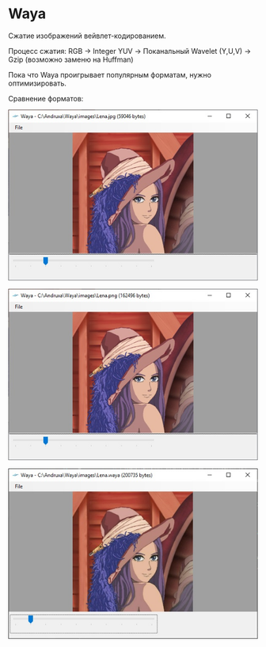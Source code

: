 # Waya

Сжатие изображений вейвлет-кодированием. 

Процесс сжатия: RGB -> Integer YUV -> Поканальный Wavelet (Y,U,V) -> Gzip (возможно заменю на Huffman)

Пока что Waya проигрывает популярным форматам, нужно оптимизировать.

Сравнение форматов:

![Jpeg](/images/Lena_jpeg.jpg)

![PNG](/images/Lena_png.jpg)

![Waya](/images/Lena_waya.jpg)
